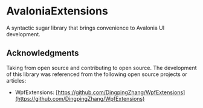 # AvaloniaExtensions  
  
A syntactic sugar library that brings convenience to Avalonia UI development.  
  
## Acknowledgments  
  
Taking from open source and contributing to open source. The development of this library was referenced from the following open source projects or articles:  
  
- WpfExtensions: [https://github.com/DingpingZhang/WpfExtensions](https://github.com/DingpingZhang/WpfExtensions)